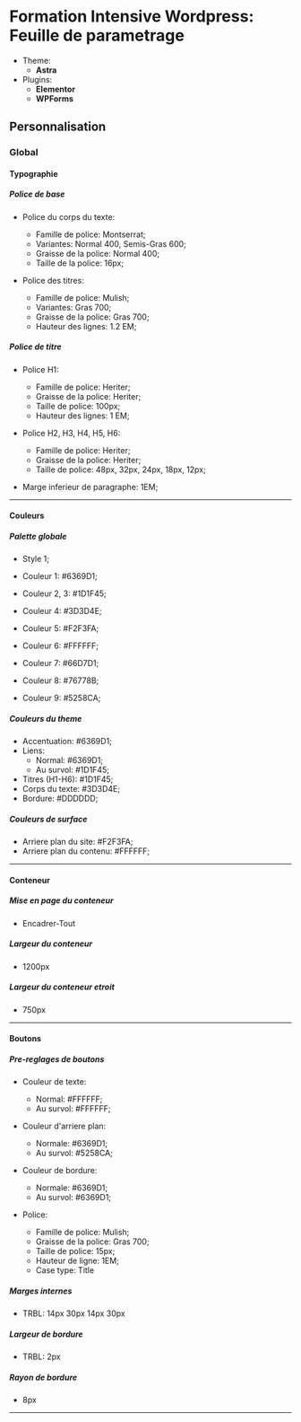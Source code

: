 # Formation Intensive Wordpress: Feuille de parametrage

- Theme:
  - **Astra**
- Plugins:
  - **Elementor**
  - **WPForms**

## Personnalisation

### Global

#### Typographie

##### Police de base

- Police du corps du texte:
  - Famille de police: Montserrat;
  - Variantes: Normal 400, Semis-Gras 600;
  - Graisse de la police: Normal 400;
  - Taille de la police: 16px;

- Police des titres:
  - Famille de police: Mulish;
  - Variantes: Gras 700;
  - Graisse de la police: Gras 700;
  - Hauteur des lignes: 1.2 EM;

##### Police de titre

- Police H1:
  - Famille de police: Heriter;
  - Graisse de la police: Heriter;
  - Taille de police: 100px;
  - Hauteur des lignes: 1 EM;

- Police H2, H3, H4, H5, H6:
  - Famille de police: Heriter;
  - Graisse de la police: Heriter;
  - Taille de police: 48px, 32px, 24px, 18px, 12px;

- Marge inferieur de paragraphe: 1EM;

----------------------------------------------

#### Couleurs

##### Palette globale

- Style 1;

- Couleur 1: #6369D1;
- Couleur 2, 3: #1D1F45;
- Couleur 4: #3D3D4E;
- Couleur 5: #F2F3FA;
- Couleur 6: #FFFFFF;
- Couleur 7: #66D7D1;
- Couleur 8: #76778B;
- Couleur 9: #5258CA;

##### Couleurs du theme

- Accentuation: #6369D1;
- Liens:
  - Normal: #6369D1;
  - Au survol: #1D1F45;
- Titres (H1-H6): #1D1F45;
- Corps du texte: #3D3D4E;
- Bordure: #DDDDDD;

##### Couleurs de surface

- Arriere plan du site: #F2F3FA;
- Arriere plan du contenu: #FFFFFF;

----------------------------------------------

#### Conteneur

##### Mise en page du conteneur

- Encadrer-Tout

##### Largeur du conteneur

- 1200px

##### Largeur du conteneur etroit

- 750px

----------------------------------------------

#### Boutons

##### Pre-reglages de boutons

- Couleur de texte:
  - Normal: #FFFFFF;
  - Au survol: #FFFFFF;
- Couleur d'arriere plan:
  - Normale: #6369D1;
  - Au survol: #5258CA;
- Couleur de bordure:
  - Normale: #6369D1;
  - Au survol: #6369D1;

- Police:
  - Famille de police: Mulish;
  - Graisse de la police: Gras 700;
  - Taille de police: 15px;
  - Hauteur de ligne: 1EM;
  - Case type: Title

##### Marges internes

- TRBL: 14px 30px 14px 30px

##### Largeur de bordure

- TRBL: 2px

##### Rayon de bordure

- 8px

----------------------------------------------
